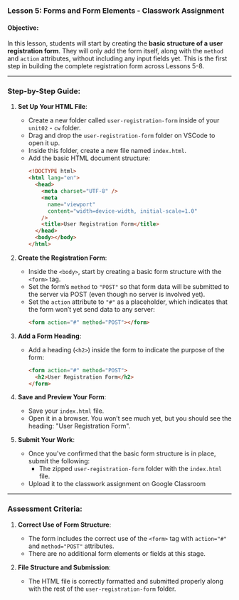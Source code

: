 ### **Lesson 5: Forms and Form Elements - Classwork Assignment**

#### **Objective:**

In this lesson, students will start by creating the **basic structure of a user registration form**. They will only add the form itself, along with the `method` and `action` attributes, without including any input fields yet. This is the first step in building the complete registration form across Lessons 5-8.

---

### **Step-by-Step Guide:**

1. **Set Up Your HTML File**:

   - Create a new folder called `user-registration-form` inside of your `unit02` - `cw` folder.
   - Drag and drop the `user-registration-form` folder on VSCode to open it up.
   - Inside this folder, create a new file named `index.html`.
   - Add the basic HTML document structure:
     ```html
     <!DOCTYPE html>
     <html lang="en">
       <head>
         <meta charset="UTF-8" />
         <meta
           name="viewport"
           content="width=device-width, initial-scale=1.0"
         />
         <title>User Registration Form</title>
       </head>
       <body></body>
     </html>
     ```

2. **Create the Registration Form**:

   - Inside the `<body>`, start by creating a basic form structure with the `<form>` tag.
   - Set the form’s `method` to `"POST"` so that form data will be submitted to the server via POST (even though no server is involved yet).
   - Set the `action` attribute to `"#"` as a placeholder, which indicates that the form won’t yet send data to any server:
     ```html
     <form action="#" method="POST"></form>
     ```

3. **Add a Form Heading**:

   - Add a heading (`<h2>`) inside the form to indicate the purpose of the form:
     ```html
     <form action="#" method="POST">
       <h2>User Registration Form</h2>
     </form>
     ```

4. **Save and Preview Your Form**:

   - Save your `index.html` file.
   - Open it in a browser. You won’t see much yet, but you should see the heading: "User Registration Form".

5. **Submit Your Work**:
   - Once you've confirmed that the basic form structure is in place, submit the following:
     - The zipped `user-registration-form` folder with the `index.html` file.
   - Upload it to the classwork assignment on Google Classroom

---

### **Assessment Criteria**:

1. **Correct Use of Form Structure**:

   - The form includes the correct use of the `<form>` tag with `action="#"` and `method="POST"` attributes.
   - There are no additional form elements or fields at this stage.

2. **File Structure and Submission**:
   - The HTML file is correctly formatted and submitted properly along with the rest of the `user-registration-form` folder.

